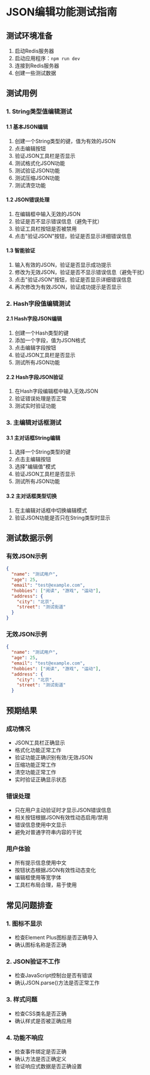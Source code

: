 # JSON编辑功能测试指南

## 测试环境准备

1. 启动Redis服务器
2. 启动应用程序：`npm run dev`
3. 连接到Redis服务器
4. 创建一些测试数据

## 测试用例

### 1. String类型值编辑测试

#### 1.1 基本JSON编辑
1. 创建一个String类型的键，值为有效的JSON
2. 点击编辑按钮
3. 验证JSON工具栏是否显示
4. 测试格式化JSON功能
5. 测试验证JSON功能
6. 测试压缩JSON功能
7. 测试清空功能

#### 1.2 JSON错误处理
1. 在编辑框中输入无效的JSON
2. 验证是否不显示错误信息（避免干扰）
3. 验证工具栏按钮是否被禁用
4. 点击"验证JSON"按钮，验证是否显示详细错误信息

#### 1.3 智能验证
1. 输入有效的JSON，验证是否显示成功提示
2. 修改为无效JSON，验证是否不显示错误信息（避免干扰）
3. 点击"验证JSON"按钮，验证是否显示详细错误信息
4. 再次修改为有效JSON，验证成功提示是否显示

### 2. Hash字段值编辑测试

#### 2.1 Hash字段JSON编辑
1. 创建一个Hash类型的键
2. 添加一个字段，值为JSON格式
3. 点击编辑字段按钮
4. 验证JSON工具栏是否显示
5. 测试所有JSON功能

#### 2.2 Hash字段JSON验证
1. 在Hash字段编辑框中输入无效JSON
2. 验证错误处理是否正常
3. 测试实时验证功能

### 3. 主编辑对话框测试

#### 3.1 主对话框String编辑
1. 选择一个String类型的键
2. 点击主编辑按钮
3. 选择"编辑值"模式
4. 验证JSON工具栏是否显示
5. 测试所有JSON功能

#### 3.2 主对话框类型切换
1. 在主编辑对话框中切换编辑模式
2. 验证JSON功能是否只在String类型时显示

## 测试数据示例

### 有效JSON示例
```json
{
  "name": "测试用户",
  "age": 25,
  "email": "test@example.com",
  "hobbies": ["阅读", "游戏", "运动"],
  "address": {
    "city": "北京",
    "street": "测试街道"
  }
}
```

### 无效JSON示例
```json
{
  "name": "测试用户",
  "age": 25,
  "email": "test@example.com",
  "hobbies": ["阅读", "游戏", "运动"],
  "address": {
    "city": "北京",
    "street": "测试街道"
  }
```

## 预期结果

### 成功情况
- JSON工具栏正确显示
- 格式化功能正常工作
- 验证功能正确识别有效/无效JSON
- 压缩功能正常工作
- 清空功能正常工作
- 实时验证正确显示状态

### 错误处理
- 只在用户主动验证时才显示JSON错误信息
- 相关按钮根据JSON有效性动态启用/禁用
- 错误信息使用中文显示
- 避免对普通字符串内容的干扰

### 用户体验
- 所有提示信息使用中文
- 按钮状态根据JSON有效性动态变化
- 编辑框使用等宽字体
- 工具栏布局合理，易于使用

## 常见问题排查

### 1. 图标不显示
- 检查Element Plus图标是否正确导入
- 确认图标名称是否正确

### 2. JSON验证不工作
- 检查JavaScript控制台是否有错误
- 确认JSON.parse()方法是否正常工作

### 3. 样式问题
- 检查CSS类名是否正确
- 确认样式是否被正确应用

### 4. 功能不响应
- 检查事件绑定是否正确
- 确认方法是否正确定义
- 验证响应式数据是否正确设置 